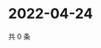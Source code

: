 # 2022-04-24

共 0 条

<!-- BEGIN WEIBO -->
<!-- 最后更新时间 Sun Apr 24 2022 07:16:24 GMT+0800 (China Standard Time) -->

<!-- END WEIBO -->
